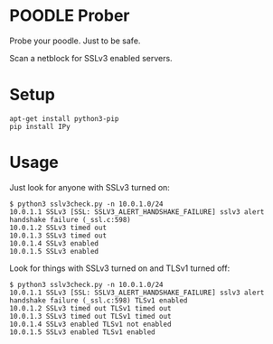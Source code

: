 # POODLE Prober

Probe your poodle. Just to be safe.

Scan a netblock for SSLv3 enabled servers.

# Setup

```
apt-get install python3-pip
pip install IPy
```

# Usage

Just look for anyone with SSLv3 turned on:

```
$ python3 sslv3check.py -n 10.0.1.0/24
10.0.1.1 SSLv3 [SSL: SSLV3_ALERT_HANDSHAKE_FAILURE] sslv3 alert handshake failure (_ssl.c:598)
10.0.1.2 SSLv3 timed out
10.0.1.3 SSLv3 timed out
10.0.1.4 SSLv3 enabled
10.0.1.5 SSLv3 enabled
```

Look for things with SSLv3 turned on and TLSv1 turned off:

```
$ python3 sslv3check.py -n 10.0.1.0/24
10.0.1.1 SSLv3 [SSL: SSLV3_ALERT_HANDSHAKE_FAILURE] sslv3 alert handshake failure (_ssl.c:598) TLSv1 enabled
10.0.1.2 SSLv3 timed out TLSv1 timed out
10.0.1.3 SSLv3 timed out TLSv1 timed out
10.0.1.4 SSLv3 enabled TLSv1 not enabled
10.0.1.5 SSLv3 enabled TLSv1 enabled
```
